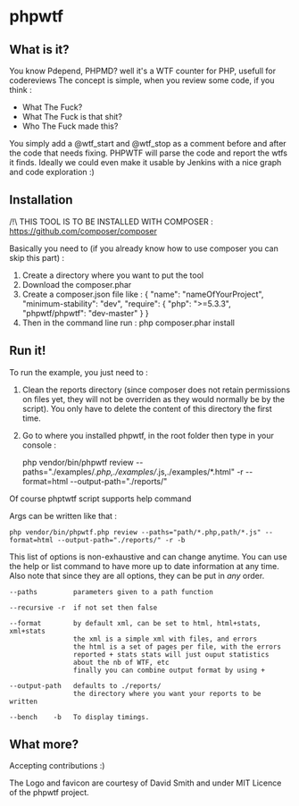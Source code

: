 phpwtf
======

What is it?
-----------

You know Pdepend, PHPMD? well it's a WTF counter for PHP, usefull for codereviews
The concept is simple, when you review some code, if you think :
 - What The Fuck? 
 - What The Fuck is that shit? 
 - Who The Fuck made this? 

You simply add a @wtf_start and @wtf_stop as a comment before and after the code that needs fixing.
PHPWTF will parse the code and report the wtfs it finds.
Ideally we could even make it usable by Jenkins with a nice graph and code exploration :)


Installation
------------

/!\ THIS TOOL IS TO BE INSTALLED WITH COMPOSER : https://github.com/composer/composer

Basically you need to (if you already know how to use composer you can skip this part) :

1.	Create a directory where you want to put the tool
2.	Download the composer.phar
3.	Create a composer.json file like : 
	{
		"name": "nameOfYourProject",
		"minimum-stability": "dev",
		"require": {
			"php": ">=5.3.3",
			"phpwtf/phpwtf": "dev-master"
		}
	}
4.	Then in the command line run : php composer.phar install
	
Run it!
-------

To run the example, you just need to :

1. Clean the reports directory (since composer does not retain permissions on files yet, they will not be overriden as they would normally be by the script). 
You only have to delete the content of this directory the first time.

2. Go to where you installed phpwtf, in the root folder then type in your console :

	php vendor/bin/phpwtf review --paths="./examples/*.php,./examples/*.js,./examples/*.html" -r --format=html --output-path="./reports/"


Of course phptwtf script supports help command

Args can be written like that :

	php vendor/bin/phpwtf.php review --paths="path/*.php,path/*.js" --format=html --output-path="./reports/" -r -b

This list of options is non-exhaustive and can change anytime. You can use the help or list command to have more up to date information at any time. Also note that since they are all options, they can be put in *any* order.
 
	--paths         parameters given to a path function

	--recursive -r  if not set then false

	--format        by default xml, can be set to html, html+stats, xml+stats
					the xml is a simple xml with files, and errors
					the html is a set of pages per file, with the errors
					reported + stats stats will just ouput statistics
					about the nb of WTF, etc
					finally you can combine output format by using +

	--output-path   defaults to ./reports/
					the directory where you want your reports to be written

	--bench    -b   To display timings.


What more?
----------

Accepting contributions :)

The Logo and favicon are courtesy of David Smith and under MIT Licence of the phpwtf project.